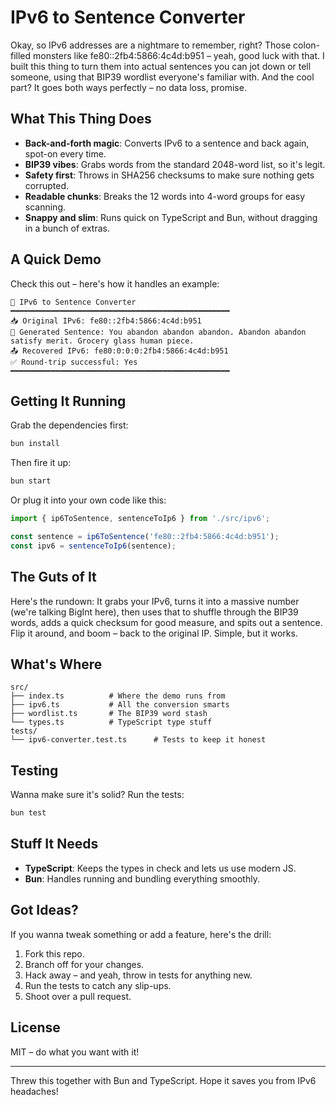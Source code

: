  # IPv6 to Sentence Converter

 Okay, so IPv6 addresses are a nightmare to remember, right? Those colon-filled monsters like fe80::2fb4:5866:4c4d:b951 – yeah, good luck with that. I built this thing to turn them into actual sentences you can jot down or tell someone, using that BIP39 wordlist everyone's familiar with. And the cool part? It goes both ways perfectly – no data loss, promise.

 ## What This Thing Does

 - **Back-and-forth magic**: Converts IPv6 to a sentence and back again, spot-on every time.
 - **BIP39 vibes**: Grabs words from the standard 2048-word list, so it's legit.
 - **Safety first**: Throws in SHA256 checksums to make sure nothing gets corrupted.
 - **Readable chunks**: Breaks the 12 words into 4-word groups for easy scanning.
 - **Snappy and slim**: Runs quick on TypeScript and Bun, without dragging in a bunch of extras.

 ## A Quick Demo

 Check this out – here's how it handles an example:

 ```
 🔗 IPv6 to Sentence Converter
 ━━━━━━━━━━━━━━━━━━━━━━━━━━━━━━━━━━━━━━━━━━━━━━━━━
 📥 Original IPv6: fe80::2fb4:5866:4c4d:b951
 📝 Generated Sentence: You abandon abandon abandon. Abandon abandon satisfy merit. Grocery glass human piece.
 📤 Recovered IPv6: fe80:0:0:0:2fb4:5866:4c4d:b951
 ✅ Round-trip successful: Yes
 ━━━━━━━━━━━━━━━━━━━━━━━━━━━━━━━━━━━━━━━━━━━━━━━━━
 ```

 ## Getting It Running

 Grab the dependencies first:

 ```bash
 bun install
 ```

 Then fire it up:

 ```bash
 bun start
 ```

 Or plug it into your own code like this:

 ```typescript
 import { ip6ToSentence, sentenceToIp6 } from './src/ipv6';

 const sentence = ip6ToSentence('fe80::2fb4:5866:4c4d:b951');
 const ipv6 = sentenceToIp6(sentence);
 ```

 ## The Guts of It

 Here's the rundown: It grabs your IPv6, turns it into a massive number (we're talking BigInt here), then uses that to shuffle through the BIP39 words, adds a quick checksum for good measure, and spits out a sentence. Flip it around, and boom – back to the original IP. Simple, but it works.

 ## What's Where

 ```
 src/
 ├── index.ts          # Where the demo runs from
 ├── ipv6.ts           # All the conversion smarts
 ├── wordlist.ts       # The BIP39 word stash
 └── types.ts          # TypeScript type stuff
 tests/
 └── ipv6-converter.test.ts      # Tests to keep it honest
 ```

 ## Testing

 Wanna make sure it's solid? Run the tests:

 ```bash
 bun test
 ```

 ## Stuff It Needs

 - **TypeScript**: Keeps the types in check and lets us use modern JS.
 - **Bun**: Handles running and bundling everything smoothly.

 ## Got Ideas?

 If you wanna tweak something or add a feature, here's the drill:

 1. Fork this repo.
 2. Branch off for your changes.
 3. Hack away – and yeah, throw in tests for anything new.
 4. Run the tests to catch any slip-ups.
 5. Shoot over a pull request.

 ## License

 MIT – do what you want with it!

 ---

 Threw this together with Bun and TypeScript. Hope it saves you from IPv6 headaches!
